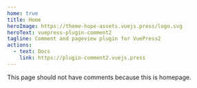```yaml
---
home: true
title: Home
heroImage: https://theme-hope-assets.vuejs.press/logo.svg
heroText: vuepress-plugin-comment2
tagline: Comment and pageview plugin for VuePress2
actions:
  - text: Docs
    link: https://plugin-comment2.vuejs.press
---
```


This page should not have comments because this is homepage.

